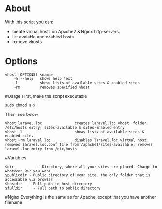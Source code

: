 # About
With this script you can:
- create virtual hosts on Apache2 & Nginx http-servers.
- list avaiable and enabled hosts
- remove vhosts

# Options

```
vhost [OPTIONS] <name>
	-h|--help	shows help text 	
	-l 			shows lists of available sites & enabled sites
	-rm 		removes specified vhost  
```

#Usage
First, make the script executable
```
sudo chmod a+x
```
Then, see below

```
vhost laravel.loc				creates laravel.loc vhost: folder; /etc/hosts entry; sites-available & sites-enabled entry
vhost -l        				shows lists of available sites & enabled sites
vhost -rm laravel.loc           disables laravel.loc virtual host; removes laravel.loc.conf file from /apache2/sites-available; removes laravel.loc entry from /etc/hosts
```

#Variables

```
$dir 		   - Directory, where all your sites are placed. Change to whatever Dir you want
$publicdir - Public directory of your site, the only folder that is accessable via browser
$hostdir   - Full path to host directory
$fulldir	 - Full path to public directory
```

#Nginx
Everything is the same as for Apache, except that you have another filename 